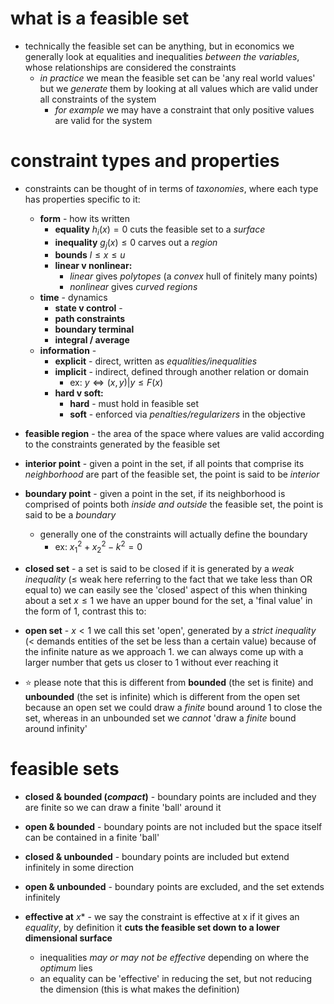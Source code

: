 # what is a feasible set
- technically the feasible set can be anything, but in economics we generally look at equalities and inequalities *between the variables*, whose relationships are considered the constraints 
	- *in practice* we mean the feasible set can be 'any real world values' but we *generate* them by looking at all values which are valid under all constraints of the system
		- *for example* we may have a constraint that only positive values are valid for the system 

# constraint types and properties 
- constraints can be thought of in terms of *taxonomies*, where each type has properties specific to it:
	- **form** - how its written
		- **equality** $h_i(x)=0$ cuts the feasible set to a *surface*
		- **inequality** $g_j(x) \leq 0$ carves out a *region*
		- **bounds** $l \leq x \leq u$ 
		- **linear v nonlinear:**
			- *linear* gives *polytopes* (a *convex* hull of finitely many points)
			- *nonlinear* gives *curved regions*
	- **time** - dynamics
		- **state v control** - 
		- **path constraints** 
		- **boundary terminal**
		- **integral / average**
	- **information** - 
		- **explicit** - direct, written as *equalities/inequalities*
		- **implicit** - indirect, defined through another relation or domain
			- ex: $y \iff (x,y) | y \leq F(x)$ 
		- **hard v soft:**
			- **hard** - must hold in feasible set
			- **soft** - enforced via *penalties/regularizers* in the objective


- **feasible region** - the area of the space where values are valid according to the constraints generated by the feasible set

- **interior point** - given a point in the set, if all points that comprise its *neighborhood* are part of the feasible set, the point is said to be *interior*
- **boundary point** - given a point in the set, if its neighborhood is comprised of points both *inside and outside* the feasible set, the point is said to be a *boundary* 
	- generally one of the constraints will actually define the boundary 
		- ex: $x_{1}^2 + x_{2}^2 - k^2 = 0$ 

- **closed set** - a set is said to be closed if it is generated by a *weak inequality* ($\leq$ weak here referring to the fact that we take less than OR equal to) we can easily see the 'closed' aspect of this when thinking about a set $x \leq 1$ we have an upper bound for the set, a 'final value' in the form of 1, contrast this to:
- **open set** - $x < 1$ we call this set 'open', generated by a *strict inequality* ($<$ demands entities of the set be less than a certain value) because of the infinite nature as we approach 1. we can always come up with a larger number that gets us closer to 1 without ever reaching it
- ⭐ please note that this is different from **bounded** (the set is finite) and **unbounded** (the set is infinite) which is different from the open set because an open set we could draw a *finite* bound around 1 to close the set, whereas in an unbounded set we *cannot* 'draw a *finite* bound around infinity' 

# feasible sets 
- **closed & bounded (*compact*)** - boundary points are included and they are finite so we can draw a finite 'ball' around it
- **open & bounded** - boundary points are not included but the space itself can be contained in a finite 'ball'
- **closed & unbounded** - boundary points are included but extend infinitely in some direction
- **open & unbounded** - boundary points are excluded, and the set extends infinitely

- **effective at** $x*$ - we say the constraint is effective at x if it gives an *equality*, by definition it **cuts the feasible set down to a lower dimensional surface**
	- inequalities *may or may not be effective* depending on where the *optimum* lies 
	- an equality can be 'effective' in reducing the set, but not reducing the dimension (this is what makes the definition)